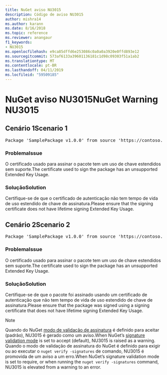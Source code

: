 ```yaml
---
title: NuGet aviso NU3015
description: Código de aviso NU3015
author: mishra14
ms.author: karann
ms.date: 8/16/2018
ms.topic: reference
ms.reviewer: anangaur
f1_keywords:
- NU3015
ms.openlocfilehash: e9ca85dffd6e253086c0a0a0a3920e0ffd893e12
ms.sourcegitcommit: 573af6133a39601136181c1d98c09303f51a1ab2
ms.translationtype: MT
ms.contentlocale: pt-BR
ms.lasthandoff: 04/11/2019
ms.locfileid: "59509185"
---
```

# <a name="nuget-warning-nu3015"></a><span data-ttu-id="ed0db-103">NuGet aviso NU3015</span><span class="sxs-lookup"><span data-stu-id="ed0db-103">NuGet Warning NU3015</span></span>

## <a name="scenario-1"></a><span data-ttu-id="ed0db-104">Cenário 1</span><span class="sxs-lookup"><span data-stu-id="ed0db-104">Scenario 1</span></span>

<pre>Package 'SamplePackage v1.0.0' from source 'https://contoso.com/index.json': The lifetime signing EKU in the primary signature's certificate is not supported.</pre>

### <a name="issue"></a><span data-ttu-id="ed0db-105">Problema</span><span class="sxs-lookup"><span data-stu-id="ed0db-105">Issue</span></span>

<span data-ttu-id="ed0db-106">O certificado usado para assinar o pacote tem um uso de chave estendidos sem suporte.</span><span class="sxs-lookup"><span data-stu-id="ed0db-106">The certificate used to sign the package has an unsupported Extended Key Usage.</span></span>


### <a name="solution"></a><span data-ttu-id="ed0db-107">Solução</span><span class="sxs-lookup"><span data-stu-id="ed0db-107">Solution</span></span>

<span data-ttu-id="ed0db-108">Certifique-se de que o certificado de autenticação não tem tempo de vida de uso estendido de chave de assinatura.</span><span class="sxs-lookup"><span data-stu-id="ed0db-108">Please ensure that the signing certificate does not have lifetime signing Extended Key Usage.</span></span>



## <a name="scenario-2"></a><span data-ttu-id="ed0db-109">Cenário 2</span><span class="sxs-lookup"><span data-stu-id="ed0db-109">Scenario 2</span></span>

<pre>Package 'SamplePackage v1.0.0' from source 'https://contoso.com/index.json': The lifetime signing EKU in the signing certificate is not supported.</pre>

### <a name="issue"></a><span data-ttu-id="ed0db-110">Problema</span><span class="sxs-lookup"><span data-stu-id="ed0db-110">Issue</span></span>

<span data-ttu-id="ed0db-111">O certificado usado para assinar o pacote tem um uso de chave estendidos sem suporte.</span><span class="sxs-lookup"><span data-stu-id="ed0db-111">The certificate used to sign the package has an unsupported Extended Key Usage.</span></span>


### <a name="solution"></a><span data-ttu-id="ed0db-112">Solução</span><span class="sxs-lookup"><span data-stu-id="ed0db-112">Solution</span></span>

<span data-ttu-id="ed0db-113">Certifique-se de que o pacote foi assinado usando um certificado de autenticação que não tem tempo de vida de uso estendido de chave de assinatura.</span><span class="sxs-lookup"><span data-stu-id="ed0db-113">Please ensure that the package was signed using a signing certificate that does not have lifetime signing Extended Key Usage.</span></span>


> [!Note]
> <span data-ttu-id="ed0db-114">Quando do NuGet [modo de validação de assinatura](https://docs.microsoft.com/en-us/nuget/consume-packages/installing-signed-packages#configure-package-signature-requirements) é definido para aceitar (padrão), NU3015 é gerado como um aviso.</span><span class="sxs-lookup"><span data-stu-id="ed0db-114">When NuGet’s [signature validation mode](https://docs.microsoft.com/en-us/nuget/consume-packages/installing-signed-packages#configure-package-signature-requirements) is set to accept (default), NU3015 is raised as a warning.</span></span> <span data-ttu-id="ed0db-115">Quando o modo de validação de assinatura do NuGet é definido para exigir ou ao executar o `nuget verify -signatures` de comando, NU3015 é promovida de um aviso a um erro.</span><span class="sxs-lookup"><span data-stu-id="ed0db-115">When NuGet’s signature validation mode is set to require, or when running the `nuget verify -signatures` command, NU3015 is elevated from a warning to an error.</span></span> 